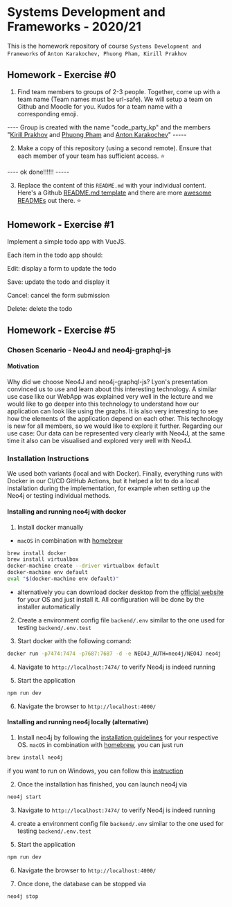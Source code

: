 # Systems Development and Frameworks - 2020/21

This is the homework repository of course `Systems Development and Frameworks` of `Anton Karakochev, Phuong Pham, Kirill Prakhov`

## Homework - Exercise #0

1. Find team members to groups of 2-3 people. Together, come up with a team name (Team names must be url-safe). We will setup a team on Github and Moodle for you. Kudos for a team name with a corresponding emoji.

---- Group is created with the name "code_party_kp" and the members "[Kirill Prakhov](https://github.com/kipmann) and [Phuong Pham](https://github.com/jingyophuong) and [Anton Karakochev](https://github.com/KarakoA)" -----

2. Make a copy of this repository (using a second remote). Ensure that each member of your team has sufficient access. :star:

---- ok done!!!!!! -----

3. Replace the content of this `README.md` with your individual content. Here's a Github [README.md template](https://github.com/othneildrew/Best-README-Template) and there are more [awesome READMEs](https://github.com/matiassingers/awesome-readme) out there. :star:

## Homework - Exercise #1

Implement a simple todo app with VueJS.

Each item in the todo app should:

Edit: display a form to update the todo

Save: update the todo and display it

Cancel: cancel the form submission

Delete: delete the todo

## Homework - Exercise #5
### Chosen Scenario - Neo4J and neo4j-graphql-js

#### Motivation

Why did we choose Neo4J and neo4j-graphql-js? Lyon's presentation convinced us to use and learn about this interesting technology. A similar use case like our WebApp was explained very well in the lecture and we would like to go deeper into this technology to understand how our application can look like using the graphs. It is also very interesting to see how the elements of the application depend on each other. This technology is new for all members, so we would like to explore it further. Regarding our use case: Our data can be represented very clearly with Neo4J, at the same time it also can be visualised and explored very well with Neo4J.

### Installation Instructions

We used both variants (local and with Docker). Finally, everything runs with Docker in our CI/CD GitHub Actions, but it helped a lot to do a local installation during the implementation, for example when setting up the Neo4j or testing individual methods.

#### Installing and running neo4j with docker
1. Install docker manually 
- `macOS` in combination with [homebrew](https://brew.sh/)
```bash
brew install docker
brew install virtualbox
docker-machine create --driver virtualbox default
docker-machine env default
eval "$(docker-machine env default)"
```
- alternatively you can download docker desktop from the [official website](https://www.docker.com/get-started) for your OS and just install it. All configuration will be done by the installer automatically

2. Create a environment config file `backend/.env` similar to the one used for testing `backend/.env.test`

3. Start docker with the following comand:
```bash
docker run -p7474:7474 -p7687:7687 -d -e NEO4J_AUTH=neo4j/NEO4J neo4j
```

4. Navigate to `http://localhost:7474/` to verify Neo4j is indeed running

5. Start the application
```bash
npm run dev
```
6. Navigate the browser to ```http://localhost:4000/```

#### Installing and running neo4j locally (alternative)

1. Install neo4j by following the [installation guidelines](https://neo4j.com/docs/operations-manual/current/installation/) for your respective OS. 
`macOS` in combination with [homebrew](https://brew.sh/), you can just run
```bash
brew install neo4j
```
if you want to run on Windows, you can follow this [instruction](https://neo4j.com/docs/operations-manual/current/installation/windows/)

2. Once the installation has finished, you can launch neo4j via
```bash
neo4j start
```
3. Navigate to `http://localhost:7474/` to verify Neo4j is indeed running

4. create a environment config file `backend/.env` similar to the one used for testing `backend/.env.test`

5. Start the application
```bash
npm run dev
```
6. Navigate the browser to ```http://localhost:4000/```

7. Once done, the database can be stopped via  
```
neo4j stop
```
